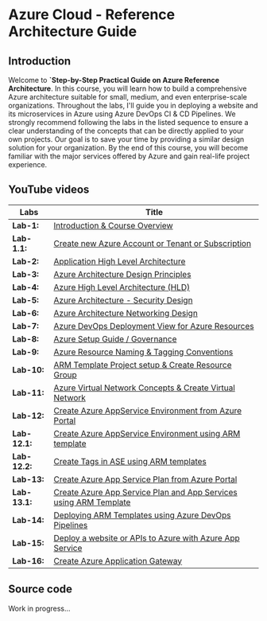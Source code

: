 # Azure Cloud - Reference Architecture Guide

## Introduction

Welcome to **`Step-by-Step Practical Guide on Azure Reference Architecture**. In this course, you will learn how to build a comprehensive Azure architecture suitable for small, medium, and even enterprise-scale organizations. Throughout the labs, I'll guide you in deploying a website and its microservices in Azure using Azure DevOps CI & CD Pipelines. 
We strongly recommend following the labs in the listed sequence to ensure a clear understanding of the concepts that can be directly applied to your own projects.
Our goal is to save your time by providing a similar design solution for your organization. By the end of this course, you will become familiar with the major services offered by Azure and gain real-life project experience. 

## YouTube videos

| **Labs**            | **Title**                                              | 
| --------------------| -------------------------------------------------------| 
| **Lab-1:**          | [Introduction & Course Overview](https://www.youtube.com/watch?v=cJVe9alY024) |
| **Lab-1.1:**        | [Create new Azure Account or Tenant or Subscription](https://www.youtube.com/watch?v=cX0ikhVkCcY&t=7s) |
| **Lab-2:**          | [Application High Level Architecture](https://www.youtube.com/watch?v=Rw8_tNgYNKc) |
| **Lab-3:**          | [Azure Architecture Design Principles](https://www.youtube.com/watch?v=P7G0IlGmaVI) |
| **Lab-4:**          | [Azure High Level Architecture (HLD)](https://www.youtube.com/watch?v=HztW4xf7o_Q) |
| **Lab-5:**          | [Azure Architecture - Security Design](https://www.youtube.com/watch?v=u0Vjhra1cFc) |
| **Lab-6:**          | [Azure Architecture Networking Design](https://www.youtube.com/watch?v=qeLYNz4jZlo) |
| **Lab-7:**          | [Azure DevOps Deployment View for Azure Resources](https://www.youtube.com/watch?v=2uIs1kTrSsI) |
| **Lab-8:**          | [Azure Setup Guide / Governance](https://www.youtube.com/watch?v=3F2FFJwHYd8) |
| **Lab-9:**          | [Azure Resource Naming & Tagging Conventions](https://www.youtube.com/watch?v=PhdKztaKjHs) |
| **Lab-10:**         | [ARM Template Project setup & Create Resource Group](https://www.youtube.com/watch?v=UW2X_FUuzFk) |
| **Lab-11:**         | [Azure Virtual Network Concepts & Create Virtual Network](https://www.youtube.com/watch?v=PuZ20cIdh50) |
| **Lab-12:**         | [Create Azure AppService Environment from Azure Portal](https://www.youtube.com/watch?v=XwZ3DcryRX4) |
| **Lab-12.1:**       | [Create Azure AppService Environment using ARM template](https://www.youtube.com/watch?v=LmoYmjLGDEs) |
| **Lab-12.2:**       | [Create Tags in ASE using ARM templates](https://www.youtube.com/watch?v=lI2K_2VO03c) |
| **Lab-13:**         | [Create Azure App Service Plan from Azure Portal](https://www.youtube.com/watch?v=ByMYKoKE0rM&t=8s) |
| **Lab-13.1:**       | [Create Azure App Service Plan and App Services using ARM Template](https://www.youtube.com/watch?v=ByMYKoKE0rM&t=8s)|
| **Lab-14:**         | [Deploying ARM Templates using Azure DevOps Pipelines](https://www.youtube.com/watch?v=a2CHApotJNY&t=1089s) |
| **Lab-15:**         | [ Deploy a website or APIs to Azure with Azure App Service](https://www.youtube.com/watch?v=XqHOmSZM35U&t=315s)|
| **Lab-16:**         | [ Create Azure Application Gateway ](https://www.youtube.com/watch?v=p3AN1Oh7HeE&t=2391s)|

## Source code

Work in progress...